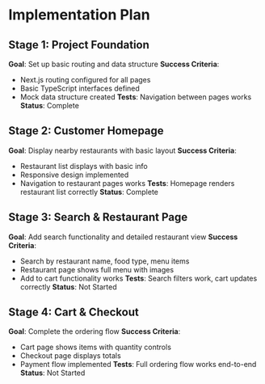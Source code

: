 # Implementation Plan

## Stage 1: Project Foundation
**Goal**: Set up basic routing and data structure
**Success Criteria**: 
- Next.js routing configured for all pages
- Basic TypeScript interfaces defined
- Mock data structure created
**Tests**: Navigation between pages works
**Status**: Complete

## Stage 2: Customer Homepage  
**Goal**: Display nearby restaurants with basic layout
**Success Criteria**:
- Restaurant list displays with basic info
- Responsive design implemented
- Navigation to restaurant pages works
**Tests**: Homepage renders restaurant list correctly
**Status**: Complete

## Stage 3: Search & Restaurant Page
**Goal**: Add search functionality and detailed restaurant view
**Success Criteria**:
- Search by restaurant name, food type, menu items
- Restaurant page shows full menu with images
- Add to cart functionality works
**Tests**: Search filters work, cart updates correctly
**Status**: Not Started

## Stage 4: Cart & Checkout
**Goal**: Complete the ordering flow
**Success Criteria**:
- Cart page shows items with quantity controls
- Checkout page displays totals
- Payment flow implemented
**Tests**: Full ordering flow works end-to-end
**Status**: Not Started
